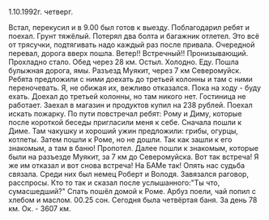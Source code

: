 1.10.1992г. четверг.

Встал, перекусил и в 9.00 был готов к выезду. Поблагодарил ребят и поехал. Грунт тяжёлый. Потерял два болта и багажник отлетел. Это всё от трясучки, подтягивать надо каждый раз после привала.
  Очередной перевал, дорога вверх пошла. Ветер!! Встречный!! Пронизывающий. Прохладно стало.
  Обед через 28 км. Остыл. Холодно. 
  Еду. Пошла булыжная дорога, ямы. Разъезд Муякит, через 7 км Северомуйск. Ребята предложили с ними доехать до третьей колонны и там с ними переночевать. Я, не обижая их, вежливо отказался. Пока на ходу - буду ехать. 
  Доехал до третьей колонны, но там никого нет. Гостиница не работает. Заехал в магазин и продуктов купил на 238 рублей. Поехал искать пожарку. По пути повстречал ребят: Рому и Диму, которые после короткой беседы пригласили меня к себе. Сначала пошли к Диме. Там чакушку и хороший ужин предложили: грибы, огурцы, котлеты. Затем пошли к Роме, но не дошли. Так как зашли к его знакомым, а там в баню! Пропотел. Далее пошли к знакомым, которые были на разъезде Муякит, за 7 км до Северомуйска. Вот так встреча! Я же им отказал и вот снова встреча! На БАМе так! Опять нас судьба связала. Среди них был немец Роберт и Володя. Завязался раговор, расспросы. Кто то так и сказал после услышанного:"Ты что, сумасшедший?"
  Спать пошёл домой к Роме. Арбуз поели, чай попил с хлебом и маслом. 00.25 сон. Сегодня была четвёртая баня.
  За день 78 км. Ок. - 3607 км.
